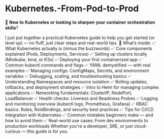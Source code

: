 # Kubernetes.-From-Pod-to-Prod

🚀 𝐍𝐞𝐰 𝐭𝐨 𝐊𝐮𝐛𝐞𝐫𝐧𝐞𝐭𝐞𝐬 𝐨𝐫 𝐥𝐨𝐨𝐤𝐢𝐧𝐠 𝐭𝐨 𝐬𝐡𝐚𝐫𝐩𝐞𝐧 𝐲𝐨𝐮𝐫 𝐜𝐨𝐧𝐭𝐚𝐢𝐧𝐞𝐫 𝐨𝐫𝐜𝐡𝐞𝐬𝐭𝐫𝐚𝐭𝐢𝐨𝐧 𝐬𝐤𝐢𝐥𝐥𝐬?

 I just put together a practical Kubernetes guide to help you get started (or level up) — no fluff, just clear steps and real-world tips.
🔧 What’s inside:
✅ What Kubernetes actually is (minus the buzzwords)
✅ Core components explained (Pods, Deployments, Services)
✅ Setting up clusters locally (Minikube, kind, or K3s)
✅ Deploying your first containerized app
✅ Common kubectl commands and flags
✅ YAML demystified — with real examples
✅ Managing configs: ConfigMaps, Secrets, and environment variables
✅ Debugging, scaling, and troubleshooting basics
✅ Understanding Namespaces and resource isolation
✅ Rolling updates, rollbacks, and deployment strategies
✅ Intro to Helm for managing complex applications
✅ Networking fundamentals: ClusterIP, NodePort, LoadBalancer
✅ Health checks: Liveness and Readiness Probes
✅ Logging and monitoring overview (kubectl logs, Prometheus, Grafana)
✅ RBAC basics: Roles, RoleBindings, and security best practices
✅ Tips for CI/CD integration with Kubernetes
✅ Common mistakes beginners make — and how to avoid them
✅ Real-world use cases: From dev environments to production workloads
Whether you're a developer, SRE, or just cloud-curious — this guide is for you.
